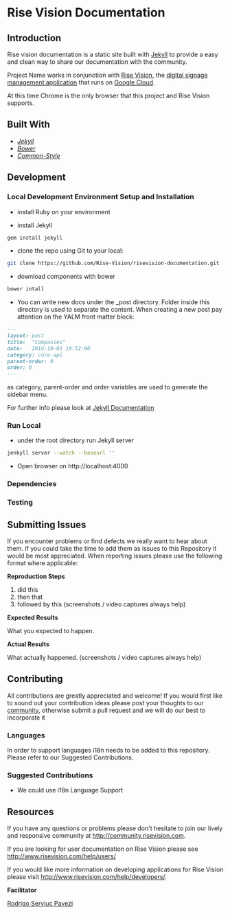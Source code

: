 # Rise Vision Documentation

## Introduction

Rise vision documentation is a static site built with [Jekyll](http://jekyllrb.com/) to provide a easy and clean way to share our documentation with the community.

Project Name works in conjunction with [Rise Vision](http://www.risevision.com), the [digital signage management application](http://rva.risevision.com/) that runs on [Google Cloud](https://cloud.google.com).

At this time Chrome is the only browser that this project and Rise Vision supports.

## Built With
- *[Jekyll](http://jekyllrb.com/)*
- *[Bower](http://bower.io/)*
- *[Common-Style](http://rise-vision.github.io/style-guide/)*

## Development

### Local Development Environment Setup and Installation

* install Ruby on your environment 

* install Jekyll 
```bash
gem install jekyll
```

* clone the repo using Git to your local:
```bash
git clone https://github.com/Rise-Vision/risevision-documentation.git
```

* download components with bower
```bash
bower intall
```

* You can write new docs under the _post directory. Folder inside this directory is used to separate the content. 
When creating a new post pay attention on the YALM front matter block: 
```markdown
---
layout: post
title:  "Companies"
date:   2014-10-01 10:52:00
category: core-api
parent-order: 0
order: 0
---
```

as category, parent-order and order variables are used to generate the sidebar menu. 

For further info please look at [Jekyll Documentation](http://jekyllrb.com/docs/home/)

### Run Local

* under the root directory run Jekyll server
```bash
jenkyll server --watch --baseurl ''
```

* Open browser on http://localhost:4000

### Dependencies


### Testing

## Submitting Issues
If you encounter problems or find defects we really want to hear about them. If you could take the time to add them as issues to this Repository it would be most appreciated. When reporting issues please use the following format where applicable:

**Reproduction Steps**

1. did this
2. then that
3. followed by this (screenshots / video captures always help)

**Expected Results**

What you expected to happen.

**Actual Results**

What actually happened. (screenshots / video captures always help)

## Contributing
All contributions are greatly appreciated and welcome! If you would first like to sound out your contribution ideas please post your thoughts to our [community](http://community.risevision.com), otherwise submit a pull request and we will do our best to incorporate it

### Languages

In order to support languages i18n needs to be added to this repository.  Please refer to our Suggested Contributions.

### Suggested Contributions
- We could use i18n Language Support

## Resources
If you have any questions or problems please don't hesitate to join our lively and responsive community at http://community.risevision.com.

If you are looking for user documentation on Rise Vision please see http://www.risevision.com/help/users/

If you would like more information on developing applications for Rise Vision please visit http://www.risevision.com/help/developers/.

**Facilitator**

[Rodrigo Serviuc Pavezi](https://github.com/rodrigopavezi "Rodrigo Serviuc Pavezi")
